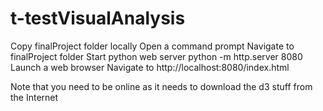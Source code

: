 # t-testVisualAnalysis
Copy finalProject folder locally
Open a command prompt
Navigate to finalProject folder
Start python web server
    python -m http.server 8080
Launch a web browser
Navigate to http://localhost:8080/index.html

Note that you need to be online as it needs to download the d3 stuff from the Internet